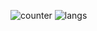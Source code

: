 ![counter](https://enwk7okkacbnf3i.m.pipedream.net)
![langs](https://wakatime.com/share/@redpanda/4650c33e-d833-4e5d-92a8-35284444b6e7.svg)
